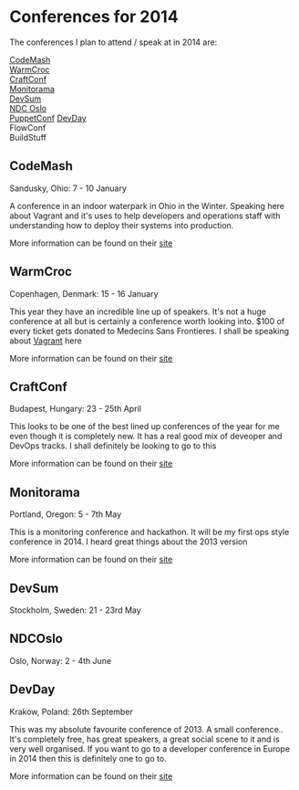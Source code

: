 Conferences for 2014
====
The conferences I plan to attend / speak at in 2014 are:

[CodeMash](#codemash)  
[WarmCroc](#warmcroc)   
[CraftConf](#craftconf)  
[Monitorama](#monitorama)    
[DevSum](#devsum)    
[NDC Oslo](#ndcoslo)  
[PuppetConf](#puppetconf)
[DevDay](#devday)  
FlowConf  
BuildStuff

CodeMash
--
Sandusky, Ohio: 7 - 10 January

A conference in an indoor waterpark in Ohio in the Winter. Speaking here about Vagrant and it's uses to help developers and operations staff with understanding how to deploy their systems into production.

More information can be found on their [site](http://codemash.org/)

WarmCroc
--
Copenhagen, Denmark: 15 - 16 January

This year they have an incredible line up of speakers. It's not a huge conference at all but is certainly a conference worth looking into. $100 of every ticket gets donated to Medecins Sans Frontieres. I shall be speaking about [Vagrant](http://thewcdc.net/conf/session/27) here

More information can be found on their [site](http://thewcdc.net/)

CraftConf
--
Budapest, Hungary: 23 - 25th April

This looks to be one of the best lined up conferences of the year for me even though it is completely new. It has a real good mix of deveoper and DevOps tracks. I shall definitely be looking to go to this

More information can be found on their [site](http://craft-conf.com/2014/)

Monitorama
--
Portland, Oregon: 5 - 7th May

This is a monitoring conference and hackathon. It will be my first ops style conference in 2014. I heard great things about the 2013 version

More information can be found on their [site](http://monitorama.com/)

DevSum
--
Stockholm, Sweden: 21 - 23rd May

NDCOslo
--
Oslo, Norway: 2 - 4th June

DevDay
--
Krakow, Poland: 26th September

This was my absolute favourite conference of 2013. A small conference.. It's completely free, has great speakers, a great social scene to it and is very well organised. If you want to go to a developer conference in Europe in 2014 then this is definitely one to go to.

More information can be found on their [site](http://devday.pl/)

